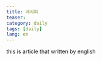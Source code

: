 ```yaml
---
title: 레시피
teaser:
category: daily
tags: [daily]
lang: en
---
```


this is article that written by english
